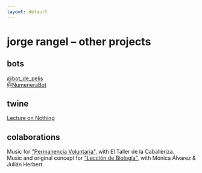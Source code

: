 ```yaml
---
layout: default
---
```


# jorge rangel – other projects

## bots

[@bot_de_pelis](https://twitter.com/bot_de_pelis)  
[@NumeneraBot](https://twitter.com/NumeneraBot)

## twine

[Lecture on Nothing](twine/nothing.html)

## colaborations

Music for ["Permanencia Voluntaria"](https://vimeo.com/39743397), with El Taller de la Caballeriza.  
Music and original concept for ["Lección de Biología"](https://www.youtube.com/watch?v=5aI3PoWOjoE), with Mónica Álvarez & Julián Herbert.
